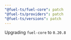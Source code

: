 ```yaml
---
"@fuel-ts/fuel-core": patch
"@fuel-ts/providers": patch
"@fuel-ts/versions": patch
---
```


Upgrading `fuel-core` to `0.20.8`
